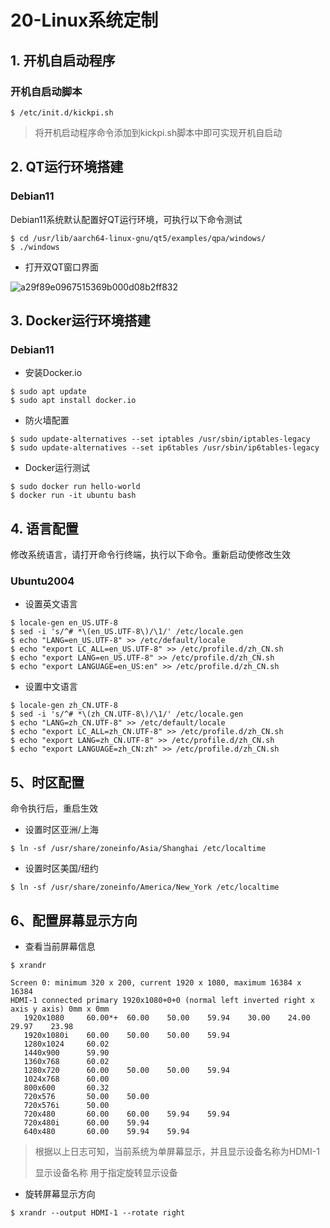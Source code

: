 # 20-Linux系统定制





## 1. 开机自启动程序

### 开机自启动脚本

```
$ /etc/init.d/kickpi.sh
```

> 将开机启动程序命令添加到kickpi.sh脚本中即可实现开机自启动





## 2. QT运行环境搭建

### Debian11

Debian11系统默认配置好QT运行环境，可执行以下命令测试

```
$ cd /usr/lib/aarch64-linux-gnu/qt5/examples/qpa/windows/
$ ./windows
```



* 打开双QT窗口界面

![a29f89e0967515369b000d08b2ff832](http://tanzhtanzh.oss-cn-shenzhen.aliyuncs.com/img/a29f89e0967515369b000d08b2ff832.jpg)





## 3. Docker运行环境搭建

### Debian11

* 安装Docker.io

```
$ sudo apt update
$ sudo apt install docker.io
```



* 防火墙配置

```
$ sudo update-alternatives --set iptables /usr/sbin/iptables-legacy
$ sudo update-alternatives --set ip6tables /usr/sbin/ip6tables-legacy
```



* Docker运行测试

```
$ sudo docker run hello-world
$ docker run -it ubuntu bash
```





## 4. 语言配置

修改系统语言，请打开命令行终端，执行以下命令。重新启动使修改生效

### Ubuntu2004

* 设置英文语言

```
$ locale-gen en_US.UTF-8
$ sed -i 's/^# *\(en_US.UTF-8\)/\1/' /etc/locale.gen
$ echo "LANG=en_US.UTF-8" >> /etc/default/locale
$ echo "export LC_ALL=en_US.UTF-8" >> /etc/profile.d/zh_CN.sh
$ echo "export LANG=en_US.UTF-8" >> /etc/profile.d/zh_CN.sh
$ echo "export LANGUAGE=en_US:en" >> /etc/profile.d/zh_CN.sh
```



* 设置中文语言

```
$ locale-gen zh_CN.UTF-8
$ sed -i 's/^# *\(zh_CN.UTF-8\)/\1/' /etc/locale.gen
$ echo "LANG=zh_CN.UTF-8" >> /etc/default/locale
$ echo "export LC_ALL=zh_CN.UTF-8" >> /etc/profile.d/zh_CN.sh
$ echo "export LANG=zh_CN.UTF-8" >> /etc/profile.d/zh_CN.sh
$ echo "export LANGUAGE=zh_CN:zh" >> /etc/profile.d/zh_CN.sh
```



## 5、时区配置

命令执行后，重启生效



* 设置时区亚洲/上海

```
$ ln -sf /usr/share/zoneinfo/Asia/Shanghai /etc/localtime     
```

* 设置时区美国/纽约

```
$ ln -sf /usr/share/zoneinfo/America/New_York /etc/localtime
```



## 6、配置屏幕显示方向

* 查看当前屏幕信息

```
$ xrandr

Screen 0: minimum 320 x 200, current 1920 x 1080, maximum 16384 x 16384
HDMI-1 connected primary 1920x1080+0+0 (normal left inverted right x axis y axis) 0mm x 0mm
   1920x1080     60.00*+  60.00    50.00    59.94    30.00    24.00    29.97    23.98  
   1920x1080i    60.00    50.00    50.00    59.94  
   1280x1024     60.02  
   1440x900      59.90  
   1360x768      60.02  
   1280x720      60.00    50.00    50.00    59.94  
   1024x768      60.00  
   800x600       60.32  
   720x576       50.00    50.00  
   720x576i      50.00  
   720x480       60.00    60.00    59.94    59.94  
   720x480i      60.00    59.94  
   640x480       60.00    59.94    59.94  
```

> 根据以上日志可知，当前系统为单屏幕显示，并且显示设备名称为HDMI-1
>
> 显示设备名称 用于指定旋转显示设备



* 旋转屏幕显示方向

```
$ xrandr --output HDMI-1 --rotate right
```








